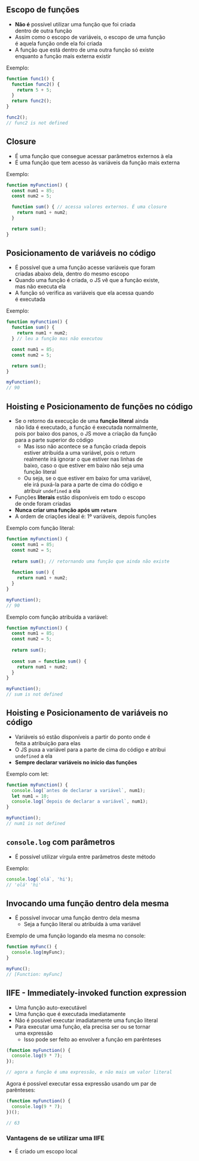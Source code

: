 ## Escopo de funções
- **Não é** possível utilizar uma função que foi criada  
dentro de outra função
- Assim como o escopo de variáveis, o escopo de uma função  
é aquela função onde ela foi criada
- A função que está dentro de uma outra função só existe  
enquanto a função mais externa existir 

Exemplo: 

```javascript
function func1() {
  function func2() {
    return 5 + 5;
  }
  return func2();
}

func2();
// func2 is not defined
```

## Closure 
- É uma função que consegue acessar parâmetros externos à ela 
- É uma função que tem acesso às variáveis da função mais externa 

Exemplo: 

```javascript
function myFunction() {
  const num1 = 85;
  const num2 = 5;

  function sum() { // acessa valores externos. É uma closure 
    return num1 + num2; 
  }

  return sum();
}
```

## Posicionamento de variáveis no código 
- É possível que a uma função acesse variáveis que foram  
criadas abaixo dela, dentro do mesmo escopo 
- Quando uma função é criada, o JS vê que a função existe,  
mas não executa ela 
- A função só verifica as variáveis que ela acessa quando  
é executada

Exemplo: 

```javascript
function myFunction() {
  function sum() {
    return num1 + num2;
  } // leu a função mas não executou

  const num1 = 85;
  const num2 = 5;

  return sum();
}

myFunction();
// 90
```

## Hoisting e Posicionamento de funções no código 
- Se o retorno da execução de uma **função literal** ainda  
não lida é executado, a função é executada normalmente,  
pois por baixo dos panos, o JS move a criação da função  
para a parte superior do código 
  - Mas isso não acontece se a função criada depois  
  estiver atribuída a uma variável, pois o return  
  realmente irá ignorar o que estiver nas linhas de  
  baixo, caso o que estiver em baixo não seja uma  
  função literal
  - Ou seja, se o que estiver em baixo for uma variável,  
  ele irá puxá-la para a parte de cima do código e  
  atribuir `undefined` a ela 
- Funções **literais** estão disponíveis em todo o escopo  
de onde foram criadas 
- **Nunca criar uma função após um `return`**
- A ordem de criações ideal é: 1º variáveis, depois funções 

Exemplo com função literal: 

```javascript
function myFunction() {
  const num1 = 85;
  const num2 = 5;
  
  return sum(); // retornando uma função que ainda não existe
  
  function sum() {
    return num1 + num2;
  }
}

myFunction();
// 90
```

Exemplo com função atribuída a variável: 

```javascript
function myFunction() {
  const num1 = 85;
  const num2 = 5;
  
  return sum();
  
  const sum = function sum() {
    return num1 + num2;
  }
}

myFunction();
// sum is not defined
```

## Hoisting e Posicionamento de variáveis no código 
- Variáveis só estão disponíveis a partir do ponto onde é  
feita a atribuição para elas 
- O JS puxa a variável para a parte de cima do código e atribui  
`undefined` a ela 
- **Sempre declarar variáveis no início das funções** 

Exemplo com let: 

```javascript
function myFunction() {
  console.log(`antes de declarar a variável`, num1);
  let num1 = 10;
  console.log(`depois de declarar a variável`, num1);
}

myFunction();
// num1 is not defined
```

## `console.log` com parâmetros 
- É possível utilizar vírgula entre parâmetros deste método 

Exemplo: 

```javascript
console.log(`olá`, 'hi');
// 'olá' 'hi'
```

## Invocando uma função dentro dela mesma 
- É possível invocar uma função dentro dela mesma 
  - Seja a função literal ou atribuída à uma variável 

Exemplo de uma função logando ela mesma no console: 

```javascript
function myFunc() {
  console.log(myFunc);
}

myFunc();
// [Function: myFunc]
```

## IIFE - Immediately-invoked function expression 
- Uma função auto-executável
- Uma função que é executada imediatamente 
- Não é possível executar imadiatamente uma função literal 
- Para executar uma função, ela precisa ser ou se tornar  
uma expressão
  - Isso pode ser feito ao envolver a função em parênteses 

```javascript
(function myFunction() {
  console.log(9 * 7);
});

// agora a função é uma expressão, e não mais um valor literal 
```

Agora é possível executar essa expressão usando um par de  
parênteses: 

```javascript
(function myFunction() {
  console.log(9 * 7);
})();

// 63
```

### Vantagens de se utilizar uma IIFE 
- É criado um escopo local 